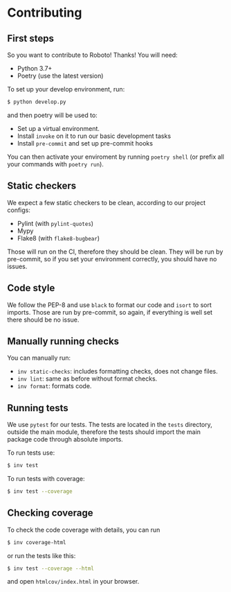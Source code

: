 Contributing
============

First steps
-----------

So you want to contribute to Roboto! Thanks! You will need:

- Python 3.7+
- Poetry (use the latest version)

To set up your develop environment, run:

```bash
$ python develop.py
```

and then poetry will be used to:

- Set up a virtual environment.
- Install `invoke` on it to run our basic development tasks
- Install `pre-commit` and set up pre-commit hooks

You can then activate your enviroment by running `poetry shell` (or prefix all
your commands with `poetry run`).


Static checkers
---------------

We expect a few static checkers to be clean, according to our project configs:

- Pylint (with `pylint-quotes`)
- Mypy
- Flake8 (with `flake8-bugbear`)

Those will run on the CI, therefore they should be clean. They will be run by
pre-commit, so if you set your environment correctly, you should have no
issues.


Code style
----------

We follow the PEP-8 and use `black` to format our code and `isort` to sort
imports.  Those are run by pre-commit, so again, if everything is well set
there should be no issue.


Manually running checks
-----------------------

You can manually run:
- `inv static-checks`: includes formatting checks, does not change files.
- `inv lint`: same as before without format checks.
- `inv format`: formats code.


Running tests
-------------

We use `pytest` for our tests. The tests are located in the `tests` directory,
outside the main module, therefore the tests should import the main package
code through absolute imports.

To run tests use:

```bash
$ inv test
```

To run tests with coverage:

```bash
$ inv test --coverage
```


Checking coverage
-----------------

To check the code coverage with details, you can run

```bash
$ inv coverage-html
```

or run the tests like this:

```bash
$ inv test --coverage --html
```

and open `htmlcov/index.html` in your browser.
